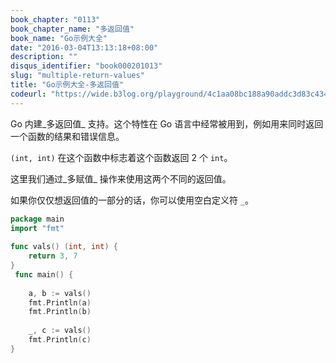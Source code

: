 ```yaml
---
book_chapter: "0113"
book_chapter_name: "多返回值"
book_name: "Go示例大全"
date: "2016-03-04T13:13:18+08:00"
description: ""
disqus_identifier: "book000201013"
slug: "multiple-return-values"
title: "Go示例大全-多返回值"
codeurl: "https://wide.b3log.org/playground/4c1aa08bc188a90addc3d83c434e9cd1.go"
---
```

 
Go 内建_多返回值_ 支持。这个特性在 Go 语言中经常被用到，例如用来同时返回一个函数的结果和错误信息。





`(int, int)` 在这个函数中标志着这个函数返回 2 个 `int`。



这里我们通过_多赋值_ 操作来使用这两个不同的返回值。

如果你仅仅想返回值的一部分的话，你可以使用空白定义符 `_`。
 

```Go
package main  
import "fmt"  
 
func vals() (int, int) {
    return 3, 7
}  
 func main() {  
 
    a, b := vals()
    fmt.Println(a)
    fmt.Println(b)  
 
    _, c := vals()
    fmt.Println(c)
}  
```
